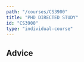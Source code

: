```yaml
---
path: "/courses/CS3900"
title: "PHD DIRECTED STUDY"
id: "CS3900"
type: "individual-course"
---
```


## Advice

